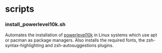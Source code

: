 # scripts

### install_powerlevel10k.sh
Automates the installation of [powerlevel10k](https://github.com/romkatv/powerlevel10k) in Linux systems which use apt or pacman as package managers. Also installs the required fonts, the zsh-syntax-highlighting and zsh-autosuggestions plugins.